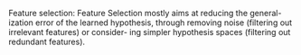 Feature selection: 
Feature Selection mostly aims at reducing the general- ization error of the
learned hypothesis, through removing noise (filtering out irrelevant features)
or consider- ing simpler hypothesis spaces (filtering out redundant features).

